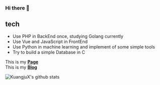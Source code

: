 ### Hi there 👋

<!--
**KuangjuX/KuangjuX** is a ✨ _special_ ✨ repository because its `README.md` (this file) appears on your GitHub profile.
-->

## tech

- Use PHP in BackEnd once, studying Golang currently
- Use Vue and JavaScript in FrontEnd
- Use Python in machine learning and implement of some simple tools
- Try to build a simple Database in C

This is my [**Page**](http://mainsite.kuangjux.top/)  
This is my [**Blog**](https://kaungju.world/)  


![KuangjuX's github stats](https://github-readme-stats.vercel.app/api?username=KuangjuX&show_icons=true&title_color=41b883&icon_color=41b883&text_color=273849&bg_color=fffefe)
